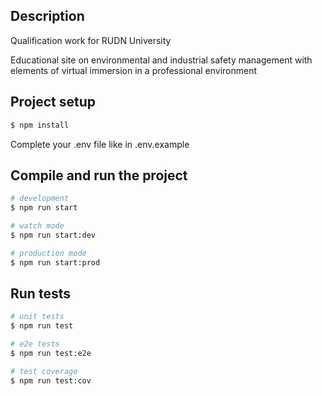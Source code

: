 ## Description

Qualification work for RUDN University

Educational site on environmental and industrial safety management with elements of virtual immersion in a professional environment

## Project setup

```bash
$ npm install
```
Complete your .env file like in .env.example

## Compile and run the project

```bash
# development
$ npm run start

# watch mode
$ npm run start:dev

# production mode
$ npm run start:prod
```

## Run tests

```bash
# unit tests
$ npm run test

# e2e tests
$ npm run test:e2e

# test coverage
$ npm run test:cov
```

